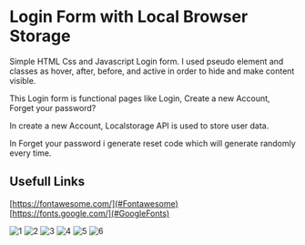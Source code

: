 # Login Form with Local Browser Storage

Simple HTML Css and Javascript Login form. I used pseudo element and classes as hover, after, before, and active in order to hide and make content visible.

This Login form is functional pages like Login, Create a new Account, Forget your password? 

In create a new Account, Localstorage API is used to store user data.

In Forget your password i generate reset code which will generate randomly every time.

## Usefull Links

[https://fontawesome.com/](#Fontawesome)  
[https://fonts.google.com/](#GoogleFonts)  

![1](https://user-images.githubusercontent.com/14060649/114324672-ab9ca180-9b2b-11eb-922f-39240357f5fd.jpg)
![2](https://user-images.githubusercontent.com/14060649/114324674-ad666500-9b2b-11eb-93eb-d9511ba05f16.jpg)
![3](https://user-images.githubusercontent.com/14060649/114324677-ae979200-9b2b-11eb-82ab-cb637827ab5e.jpg)
![4](https://user-images.githubusercontent.com/14060649/114324680-afc8bf00-9b2b-11eb-9a29-d008de709df7.jpg)
![5](https://user-images.githubusercontent.com/14060649/114324681-b0f9ec00-9b2b-11eb-91e2-67f75a21d616.jpg)
![6](https://user-images.githubusercontent.com/14060649/114324684-b22b1900-9b2b-11eb-94be-41c287884eaa.jpg)
